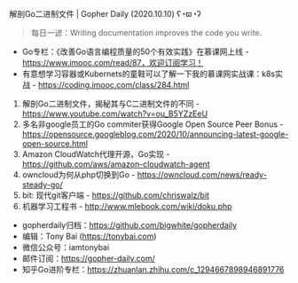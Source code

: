 解剖Go二进制文件 | Gopher Daily (2020.10.10) ʕ◔ϖ◔ʔ

>每日一谚：Writing documentation improves the code you write.

* Go专栏：《改善Go语言编程质量的50个有效实践》在慕课网上线 - https://www.imooc.com/read/87，欢迎订阅学习！ 
* 有意想学习容器或Kubernets的童鞋可以了解一下我的慕课网实战课：k8s实战 - https://coding.imooc.com/class/284.html

1. 解剖Go二进制文件，揭秘其与C二进制文件的不同 - https://www.youtube.com/watch?v=ou_B5YZzEeU
2. 多名非google员工的Go commiter获得Google Open Source Peer Bonus - https://opensource.googleblog.com/2020/10/announcing-latest-google-open-source.html
3. Amazon CloudWatch代理开源，Go实现 - https://github.com/aws/amazon-cloudwatch-agent
4. owncloud为何从php切换到Go - https://owncloud.com/news/ready-steady-go/
5. bit: 现代git客户端 - https://github.com/chriswalz/bit
6. 机器学习工程书 - http://www.mlebook.com/wiki/doku.php

* gopherdaily归档：https://github.com/bigwhite/gopherdaily
* 编辑：Tony Bai (https://tonybai.com)
* 微信公众号：iamtonybai
* 邮件订阅：https://gopher-daily.com/
* 知乎Go进阶专栏：https://zhuanlan.zhihu.com/c_1294667898946891776


